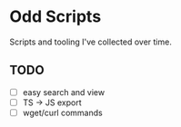 # Odd Scripts

Scripts and tooling I've collected over time.

## TODO 

- [ ] easy search and view
- [ ] TS -> JS export
- [ ] wget/curl commands